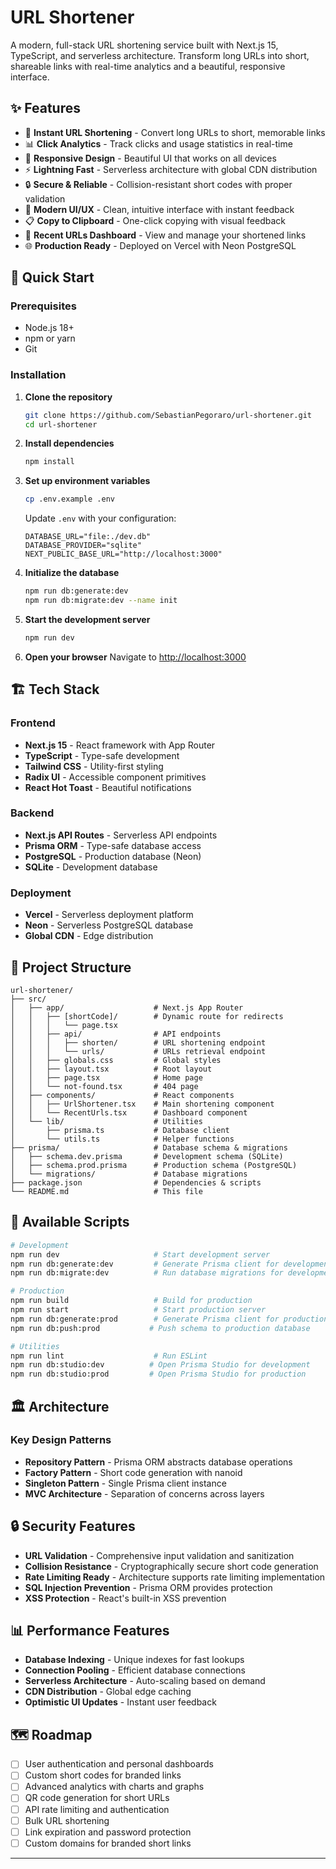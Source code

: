 # URL Shortener

A modern, full-stack URL shortening service built with Next.js 15, TypeScript, and serverless architecture. Transform long URLs into short, shareable links with real-time analytics and a beautiful, responsive interface.

<!-- ![URL Shortener Demo](https://via.placeholder.com/800x400/2563eb/ffffff?text=URL+Shortener+Demo) -->

## ✨ Features

- 🔗 **Instant URL Shortening** - Convert long URLs to short, memorable links
- 📊 **Click Analytics** - Track clicks and usage statistics in real-time
- 📱 **Responsive Design** - Beautiful UI that works on all devices
- ⚡ **Lightning Fast** - Serverless architecture with global CDN distribution
- 🔒 **Secure & Reliable** - Collision-resistant short codes with proper validation
- 🎨 **Modern UI/UX** - Clean, intuitive interface with instant feedback
- 📋 **Copy to Clipboard** - One-click copying with visual feedback
- 🔄 **Recent URLs Dashboard** - View and manage your shortened links
- 🌐 **Production Ready** - Deployed on Vercel with Neon PostgreSQL

## 🚀 Quick Start

### Prerequisites

- Node.js 18+
- npm or yarn
- Git

### Installation

1. **Clone the repository**

   ```bash
   git clone https://github.com/SebastianPegoraro/url-shortener.git
   cd url-shortener
   ```

2. **Install dependencies**

   ```bash
   npm install
   ```

3. **Set up environment variables**

   ```bash
   cp .env.example .env
   ```

   Update `.env` with your configuration:

   ```env
   DATABASE_URL="file:./dev.db"
   DATABASE_PROVIDER="sqlite"
   NEXT_PUBLIC_BASE_URL="http://localhost:3000"
   ```

4. **Initialize the database**

   ```bash
   npm run db:generate:dev
   npm run db:migrate:dev --name init
   ```

5. **Start the development server**

   ```bash
   npm run dev
   ```

6. **Open your browser**
   Navigate to [http://localhost:3000](http://localhost:3000)

## 🏗️ Tech Stack

### Frontend

- **Next.js 15** - React framework with App Router
- **TypeScript** - Type-safe development
- **Tailwind CSS** - Utility-first styling
- **Radix UI** - Accessible component primitives
- **React Hot Toast** - Beautiful notifications

### Backend

- **Next.js API Routes** - Serverless API endpoints
- **Prisma ORM** - Type-safe database access
- **PostgreSQL** - Production database (Neon)
- **SQLite** - Development database

### Deployment

- **Vercel** - Serverless deployment platform
- **Neon** - Serverless PostgreSQL database
- **Global CDN** - Edge distribution

## 📁 Project Structure

```
url-shortener/
├── src/
│   ├── app/                    # Next.js App Router
│   │   ├── [shortCode]/        # Dynamic route for redirects
│   │   │   └── page.tsx
│   │   ├── api/                # API endpoints
│   │   │   ├── shorten/        # URL shortening endpoint
│   │   │   └── urls/           # URLs retrieval endpoint
│   │   ├── globals.css         # Global styles
│   │   ├── layout.tsx          # Root layout
│   │   ├── page.tsx            # Home page
│   │   └── not-found.tsx       # 404 page
│   ├── components/             # React components
│   │   ├── UrlShortener.tsx    # Main shortening component
│   │   └── RecentUrls.tsx      # Dashboard component
│   └── lib/                    # Utilities
│       ├── prisma.ts           # Database client
│       └── utils.ts            # Helper functions
├── prisma/                     # Database schema & migrations
│   ├── schema.dev.prisma       # Development schema (SQLite)
│   ├── schema.prod.prisma      # Production schema (PostgreSQL)
│   └── migrations/             # Database migrations
├── package.json                # Dependencies & scripts
└── README.md                   # This file
```

## 🔧 Available Scripts

```bash
# Development
npm run dev                     # Start development server
npm run db:generate:dev         # Generate Prisma client for development
npm run db:migrate:dev          # Run database migrations for development

# Production
npm run build                   # Build for production
npm run start                   # Start production server
npm run db:generate:prod        # Generate Prisma client for production
npm run db:push:prod           # Push schema to production database

# Utilities
npm run lint                    # Run ESLint
npm run db:studio:dev          # Open Prisma Studio for development
npm run db:studio:prod         # Open Prisma Studio for production
```

## 🏛️ Architecture

### Key Design Patterns

- **Repository Pattern** - Prisma ORM abstracts database operations
- **Factory Pattern** - Short code generation with nanoid
- **Singleton Pattern** - Single Prisma client instance
- **MVC Architecture** - Separation of concerns across layers

## 🔒 Security Features

- **URL Validation** - Comprehensive input validation and sanitization
- **Collision Resistance** - Cryptographically secure short code generation
- **Rate Limiting Ready** - Architecture supports rate limiting implementation
- **SQL Injection Prevention** - Prisma ORM provides protection
- **XSS Protection** - React's built-in XSS prevention

## 📊 Performance Features

- **Database Indexing** - Unique indexes for fast lookups
- **Connection Pooling** - Efficient database connections
- **Serverless Architecture** - Auto-scaling based on demand
- **CDN Distribution** - Global edge caching
- **Optimistic UI Updates** - Instant user feedback

## 🗺️ Roadmap

- [ ] User authentication and personal dashboards
- [ ] Custom short codes for branded links
- [ ] Advanced analytics with charts and graphs
- [ ] QR code generation for short URLs
- [ ] API rate limiting and authentication
- [ ] Bulk URL shortening
- [ ] Link expiration and password protection
- [ ] Custom domains for branded short links

---
